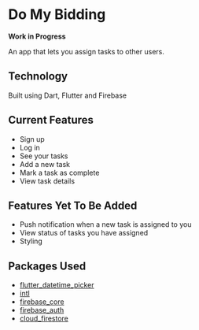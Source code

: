 # Do My Bidding

**Work in Progress**

An app that lets you assign tasks to other users. 

## Technology

Built using Dart, Flutter and Firebase

## Current Features
- Sign up
- Log in
- See your tasks
- Add a new task
- Mark a task as complete
- View task details

## Features Yet To Be Added

- Push notification when a new task is assigned to you
- View status of tasks you have assigned
- Styling


## Packages Used
- [flutter_datetime_picker](https://pub.dev/packages/flutter_datetime_picker)
- [intl](https://pub.dev/packages/intl)
- [firebase_core](https://pub.dev/packages/firebase_core)
- [firebase_auth](https://pub.dev/packages/firebase_auth)
- [cloud_firestore](https://pub.dev/packages/cloud_firestore)

